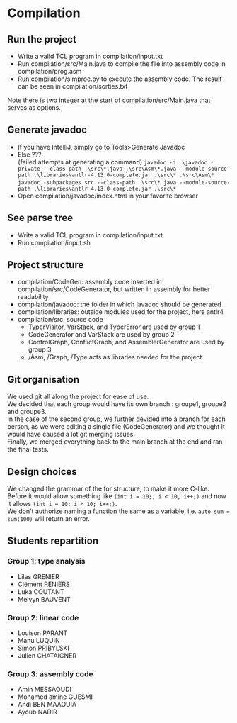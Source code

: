 # Compilation
## Run the project
- Write a valid TCL program in compilation/input.txt
- Run compilation/src/Main.java to compile the file into assembly code in compilation/prog.asm
- Run compilation/simproc.py to execute the assembly code. The result can be seen in compilation/sorties.txt

Note there is two integer at the start of compilation/src/Main.java that serves as options.
## Generate javadoc
- If you have IntelliJ, simply go to Tools>Generate Javadoc
- Else ???  
  (failed attempts at generating a command)
```javadoc -d .\javadoc -private --class-path .\src\*.java .\src\Asm\*.java --module-source-path .\libraries\antlr-4.13.0-complete.jar .\src\* .\src\Asm\*```  
```javadoc -subpackages src --class-path .\src\*.java --module-source-path .\libraries\antlr-4.13.0-complete.jar .\src\*```  
- Open compilation/javadoc/index.html in your favorite browser
## See parse tree
- Write a valid TCL program in compilation/input.txt
- Run compilation/input.sh
## Project structure
- compilation/CodeGen: assembly code inserted in compilation/src/CodeGenerator, but written in assembly for better readability
- compilation/javadoc: the folder in which javadoc should be generated
- compilation/libraries: outside modules used for the project, here antlr4
- compilation/src: source code
    - TyperVisitor, VarStack, and TyperError are used by group 1
    - CodeGenerator and VarStack are used by group 2
    - ControlGraph, ConflictGraph, and AssemblerGenerator are used by group 3
    - /Asm, /Graph, /Type acts as libraries needed for the project
## Git organisation
We used git all along the project for ease of use.  
We decided that each group would have its own branch : groupe1, groupe2 and groupe3.  
In the case of the second group, we further devided into a branch for each person,
as we were editing a single file (CodeGenerator) and we thought it would have caused a lot git merging issues.  
Finally, we merged everything back to the main branch at the end and ran the final tests.
## Design choices
We changed the grammar of the for structure, to make it more C-like. Before it would allow something like
```(int i = 10;, i < 10, i++;)``` and now it allows ```(int i = 10; i < 10; i++;)```.  
We don't authorize naming a function the same as a variable, i.e. `auto sum = sum(100)` will return an error.
## Students repartition
### Group 1: type analysis
- Lilas GRENIER
- Clément RENIERS
- Luka COUTANT
- Melvyn BAUVENT
### Group 2: linear code
- Louison PARANT
- Manu LUQUIN
- Simon PRIBYLSKI
- Julien CHATAIGNER
### Group 3: assembly code
- Amin MESSAOUDI
- Mohamed amine GUESMI
- Ahdi BEN MAAOUIA
- Ayoub NADIR